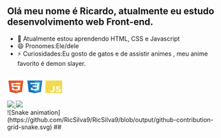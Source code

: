 ## Olá meu nome é Ricardo, atualmente eu estudo desenvolvimento web Front-end.
- 🌱  Atualmente estou aprendendo HTML, CSS e Javascript
- 😄  Pronomes:Ele/dele
- ⚡   Curiosidades:Eu gosto de gatos e de assistir animes , meu anime favorito é demon slayer.
<div style="display: inline_block"><br> 
  <img align="center" alt="Ricardo-HTML" height="30" width="40" src="https://raw.githubusercontent.com/devicons/devicon/master/icons/html5/html5-original.svg"> 
  <img align="center" alt="Ricardo-CSS" height="30" width="40" src="https://raw.githubusercontent.com/devicons/devicon/master/icons/css3/css3-original.svg"> 
  <img align="center" alt="Ricardo-Js" height="30" width="40" src="https://raw.githubusercontent.com/devicons/devicon/master/icons/javascript/javascript-plain.svg">
</div> <br> 

<div> 
  <a href = "mailto:rssricardo82@gmail.com">
    <img src="https://img.shields.io/badge/-Gmail-%23333?style=for-the-badge&logo=gmail&logoColor=white" target="_blank">
  </a> 
  <a href="https://www.linkedin.com/in/ricardo-dev13/" target="_blank">
    <img src="https://img.shields.io/badge/-LinkedIn-%230077B5?style=for-the-badge&logo=linkedin&logoColor=white" target="_blank">
  </a> 
</div>
  ![Snake animation](https://github.com/RicSilva9/RicSilva9/blob/output/github-contribution-grid-snake.svg)
##
